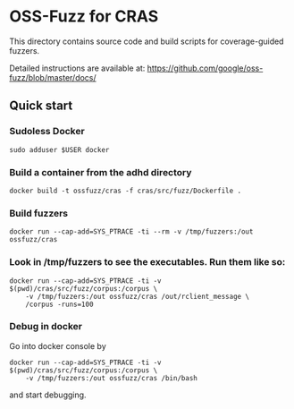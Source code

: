# OSS-Fuzz for CRAS

This directory contains source code and build scripts for coverage-guided
fuzzers.

Detailed instructions are available at: https://github.com/google/oss-fuzz/blob/master/docs/

## Quick start

### Sudoless Docker
```
sudo adduser $USER docker
```

### Build a container from the adhd directory
```
docker build -t ossfuzz/cras -f cras/src/fuzz/Dockerfile .
```

### Build fuzzers
```
docker run --cap-add=SYS_PTRACE -ti --rm -v /tmp/fuzzers:/out ossfuzz/cras
```

### Look in /tmp/fuzzers to see the executables. Run them like so:
```
docker run --cap-add=SYS_PTRACE -ti -v $(pwd)/cras/src/fuzz/corpus:/corpus \
    -v /tmp/fuzzers:/out ossfuzz/cras /out/rclient_message \
    /corpus -runs=100
```

### Debug in docker

Go into docker console by
```
docker run --cap-add=SYS_PTRACE -ti -v $(pwd)/cras/src/fuzz/corpus:/corpus \
    -v /tmp/fuzzers:/out ossfuzz/cras /bin/bash
```
and start debugging.
